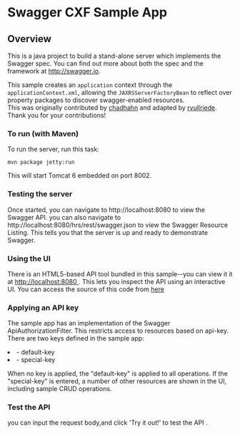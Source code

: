 # Swagger CXF Sample App

## Overview
This is a java project to build a stand-alone server which implements the Swagger spec.  You can find out 
more about both the spec and the framework at http://swagger.io.

This sample creates an `application` context through the `applicationContext.xml`, allowing the `JAXRSServerFactoryBean` 
to reflect over property packages to discover swagger-enabled resources.  
This was originally contributed by [chadhahn](https://github.com/chadhahn) and adapted 
by [rvullriede](https://github.com/rvullriede).  Thank you for your contributions!

### To run (with Maven)
To run the server, run this task:

```
mvn package jetty:run
```

This will start Tomcat 6 embedded on port 8002.

### Testing the server
Once started, you can navigate to http://localhost:8080 to view the Swagger API.
you can also navigate to http://localhost:8080/hrs/rest/swagger.json to view the Swagger Resource Listing.
This tells you that the server is up and ready to demonstrate Swagger.

### Using the UI
There is an HTML5-based API tool bundled in this sample--you can view it it at [http://localhost:8080 ](http://localhost:8080 ). This lets you inspect the API using an interactive UI.  You can access the source of this code from [here](https://github.com/swagger-api/swagger-ui)

### Applying an API key
The sample app has an implementation of the Swagger ApiAuthorizationFilter.  This restricts access to resources
based on api-key.  There are two keys defined in the sample app:

<li>- default-key</li>

<li>- special-key</li>

When no key is applied, the "default-key" is applied to all operations.  If the "special-key" is entered, a
number of other resources are shown in the UI, including sample CRUD operations.

### Test the API

you can input the request body,and click 'Try it out!' to test the API .
